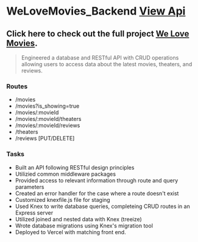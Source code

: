 # WeLoveMovies_Backend [View Api](https://we-love-movies-backend-zeta.vercel.app/movies)
## Click here to check out the full project [We Love Movies](https://we-love-movies-frontend.vercel.app/).

> Engineered a database and RESTful API with CRUD operations allowing users to access data about the latest movies, theaters, and reviews.

### Routes
- /movies
- /movies?is_showing=true
- /movies/:movieId
- /movies/:movieId/theaters
- /movies/:movieId/reviews
- /theaters
- /reviews [PUT/DELETE]

### Tasks
- Built an API following RESTful design principles
- Utilizied common middleware packages
- Provided access to relevant information through route and query parameters
- Created an error handler for the case where a route doesn't exist
- Customized knexfile.js file for staging
- Used Knex to write database queries, completeing CRUD routes in an Express server
- Utilized joined and nested data with Knex (treeize)
- Wrote database migrations using Knex's migration tool
- Deployed to Vercel with matching front end.

